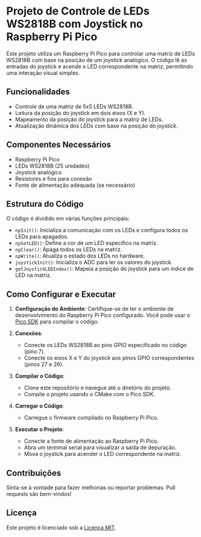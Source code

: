 # Projeto de Controle de LEDs WS2818B com Joystick no Raspberry Pi Pico

Este projeto utiliza um Raspberry Pi Pico para controlar uma matriz de LEDs WS2818B com base na posição de um joystick analógico. O código lê as entradas do joystick e acende o LED correspondente na matriz, permitindo uma interação visual simples.

## Funcionalidades

- Controle de uma matriz de 5x5 LEDs WS2818B.
- Leitura da posição do joystick em dois eixos (X e Y).
- Mapeamento da posição do joystick para a matriz de LEDs.
- Atualização dinâmica dos LEDs com base na posição do joystick.

## Componentes Necessários

- Raspberry Pi Pico
- LEDs WS2818B (25 unidades)
- Joystick analógico
- Resistores e fios para conexão
- Fonte de alimentação adequada (se necessário)

## Estrutura do Código

O código é dividido em várias funções principais:

- `npInit()`: Inicializa a comunicação com os LEDs e configura todos os LEDs para apagados.
- `npSetLED()`: Define a cor de um LED específico na matriz.
- `npClear()`: Apaga todos os LEDs na matriz.
- `npWrite()`: Atualiza o estado dos LEDs no hardware.
- `joystickInit()`: Inicializa o ADC para ler os valores do joystick.
- `getJoystickLEDIndex()`: Mapeia a posição do joystick para um índice de LED na matriz.

## Como Configurar e Executar

1. **Configuração do Ambiente**: Certifique-se de ter o ambiente de desenvolvimento do Raspberry Pi Pico configurado. Você pode usar o [Pico SDK](https://github.com/raspberrypi/pico-sdk) para compilar o código.

2. **Conexões**:
   - Conecte os LEDs WS2818B ao pino GPIO especificado no código (pino 7).
   - Conecte os eixos X e Y do joystick aos pinos GPIO correspondentes (pinos 27 e 26).

3. **Compilar o Código**:
   - Clone este repositório e navegue até o diretório do projeto.
   - Compile o projeto usando o CMake com o Pico SDK.

4. **Carregar o Código**:
   - Carregue o firmware compilado no Raspberry Pi Pico.

5. **Executar o Projeto**:
   - Conecte a fonte de alimentação ao Raspberry Pi Pico.
   - Abra um terminal serial para visualizar a saída de depuração.
   - Mova o joystick para acender o LED correspondente na matriz.

## Contribuições

Sinta-se à vontade para fazer melhorias ou reportar problemas. Pull requests são bem-vindos!

## Licença

Este projeto é licenciado sob a [Licença MIT](LICENSE).